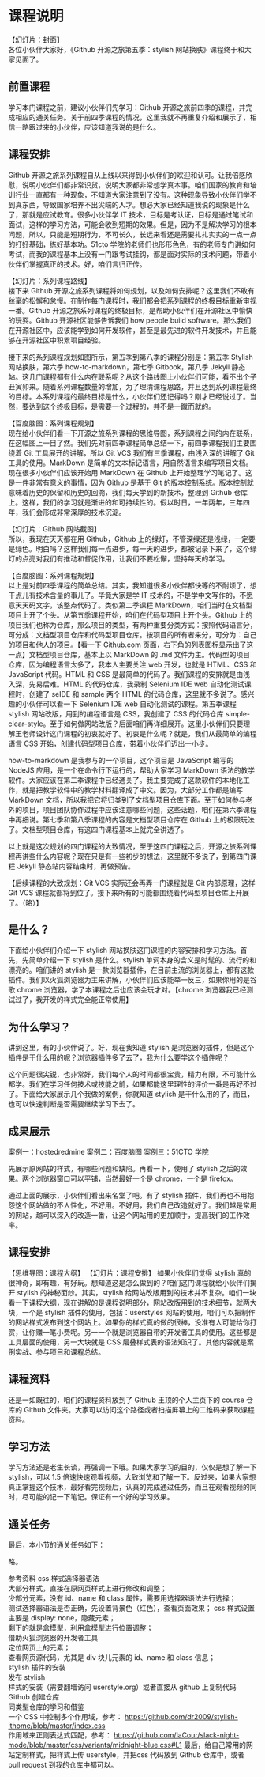 # 课程说明

【幻灯片：封面】  
各位小伙伴大家好，《Github 开源之旅第五季：stylish 网站换肤》课程终于和大家见面了。

## 前置课程

学习本门课程之前，建议小伙伴们先学习：Github 开源之旅前四季的课程，并完成相应的通关任务。关于前四季课程的情况，这里我就不再重复介绍和展示了，相信一路跟过来的小伙伴，应该知道我说的是什么。

## 课程安排

Github 开源之旅系列课程自从上线以来得到小伙伴们的欢迎和认可。让我倍感欣慰，说明小伙伴们都非常识货，说明大家都非常想学真本事。咱们国家的教育和培训行业一直都有一种现象，不知道大家注意到了没有。这种现象导致小伙伴们学不到真东西，导致国家培养不出尖端的人才。想必大家已经知道我说的现象是什么了，那就是应试教育。很多小伙伴学 IT 技术，目标是考认证，目标是通过笔试和面试，这样的学习方法，可能会收到短期的效果。但是，因为不是解决学习的根本问题，所以，只能是短期行为，不可长久，长远来看还是需要扎扎实实的一点一点的打好基础，练好基本功。51cto 学院的老师们也形形色色，有的老师专门讲如何考试，而我的课程基本上没有一门跟考试挂钩，都是面对实际的技术问题，带着小伙伴们掌握真正的技术。好，咱们言归正传。

【幻灯片：系列课程路线】  
接下来 Github 开源之旅系列课程将如何规划，以及如何安排呢？这里我们不敢有丝毫的松懈和怠慢。在制作每门课程时，我们都会把系列课程的终极目标重新审视一番。Github 开源之旅系列课程的终极目标，是帮助小伙伴们在开源社区中愉快的玩耍。Github 开源社区能够告诉我们 how people build software。那么我们在开源社区中，应该能学到如何开发软件，甚至是最先进的软件开发技术，并且能够在开源社区中积累项目经验。

接下来的系列课程规划如图所示，第五季到第八季的课程分别是：第五季 Stylish 网站换肤，第六季 how-to-markdown，第七季 Gitbook，第八季 Jekyll 静态站。这几门课程都有什么内在联系呢？从这个路线图上小伙伴们可能，看不出个子丑寅卯来。随着系列课程数量的增加，为了理清课程思路，并且达到系列课程最终的目标。本系列课程的最终目标是什么，小伙伴们还记得吗？刚才已经说过了。当然，要达到这个终极目标，是需要一个过程的，并不是一蹴而就的。

【百度脑图：系列课程规划】  
现在给小伙伴们看一下开源之旅系列课程的思维导图，系列课程之间的内在联系，在这幅图上一目了然。我们先对前四季课程简单总结一下，前四季课程我们主要围绕着 Git 工具展开的讲解，所以 Git VCS 我们有三季课程，由浅入深的讲解了 Git 工具的使用。MarkDown 是简单的文本标记语言，用自然语言来编写项目文档。现在很多小伙伴们应该开始用 MarkDown 在 Github 上开始整理学习笔记了。这是一件非常有意义的事情，因为 Github 是基于 Git 的版本控制系统。版本控制就意味着历史的保留和历史的回溯，我们每天学到的新技术，整理到 Github 仓库上。这样，我们的学习就是渐进的和可持续性的。假以时日，一年两年，三年四年，我们会形成非常深厚的技术沉淀。

【幻灯片：Github 网站截图】  
所以，我现在天天都在用 Github，Github 上的绿灯，不管深绿还是浅绿，一定要是绿色。明白吗？这样我们每一点进步，每一天的进步，都被记录下来了，这个绿灯的点亮对我们有推动和督促作用，让我们不要松懈，坚持每天的学习。

【百度脑图：系列课程规划】  
以上是对前四季课程的简单总结。其实，我知道很多小伙伴都快等的不耐烦了，想干点儿有技术含量的事儿了。毕竟大家是学 IT 技术的，不是学中文写作的，不愿意天天码文字，该整点代码了。类似第二季课程 MarkDown，咱们当时在文档型项目上开了个头。从第五季课程开始，咱们在代码型项目上开个头。Github 上的项目我们也称为仓库，那么项目的类型，有两种重要分类方式：按照代码语言分，可分成：文档型项目仓库和代码型项目仓库。按项目的所有者来分，可分为：自己的项目和他人的项目。【看一下 Github.com 页面，右下角的列表图标显示出了这一点】文档型项目仓库，基本上以 MarkDown 的 .md 文件为主。代码型的项目仓库，因为编程语言太多了，我本人主要关注 web 开发，也就是 HTML、CSS 和 JavaScript 代码。HTML 和 CSS 是最简单的代码了。我们课程的安排就是由浅入深，先易后难。HTML 的代码仓库，我录制 Selenium IDE web 自动化测试课程时，创建了 seIDE 和 sample 两个 HTML 的代码仓库，这里就不多说了。感兴趣的小伙伴可以看一下 Selenium IDE web 自动化测试的课程。第五季课程 stylish 网站改版，用到的编程语言是  CSS，我创建了 CSS 的代码仓库 simple-clear-style。至于如何做网站改版？后面咱们再详细展开。这里小伙伴们只要理解王老师设计这门课程的初衷就好了。初衷是什么呢？就是，我们从最简单的编程语言 CSS 开始，创建代码型项目仓库，带着小伙伴们迈出一小步。

how-to-markdown 是我参与的一个项目，这个项目是 JavaScript 编写的 NodeJS 应用，是一个在命令行下运行的，帮助大家学习 MarkDown 语法的教学软件。大家应该在第二季课程中已经通关了。我主要完成了这款软件的本地化工作，就是把教学软件中的教学材料翻译成了中文。因为，大部分工作都是编写 MarkDown 文档，所以我把它将归类到了文档型项目仓库下面。至于如何参与老外的项目，项目团队协作过程中应该注意哪些问题，这些话题，咱们在第六季课程中再细说。第七季和第八季课程的内容是文档型项目仓库在 Github 上的极限玩法了。文档型项目仓库，有这四门课程基本上就完全讲透了。

以上就是这次规划的四门课程的大致情况，至于这四门课程之后，开源之旅系列课程再讲些什么内容呢？现在只是有一些初步的想法，这里就不多说了，到第四门课程 Jekyll 静态站内容结束时，再做预告。

【后续课程的大致规划：Git VCS 实际还会再弄一门课程就是 Git 内部原理，这样 Git VCS 课程就都将到位了。接下来所有的可能都围绕着代码型项目仓库上开展了。（略）】

## 是什么？

下面给小伙伴们介绍一下 stylish 网站换肤这门课程的内容安排和学习方法。首先，先简单介绍一下 stylish 是什么。stylish 单词本身的含义是时髦的、流行的和漂亮的。咱们讲的 stylish 是一款浏览器插件，在目前主流的浏览器上，都有这款插件。我们以火狐浏览器为主来讲解，小伙伴们应该能举一反三，如果你用的是谷歌 chrome 浏览器，学了本课程之后也应该会玩才对。【chrome 浏览器我已经测试过了，我开发的样式完全能正常使用】

## 为什么学习？

讲到这里，有的小伙伴说了。好，现在我知道 stylish 是浏览器的插件，但是这个插件是干什么用的呢？浏览器插件多了去了，我为什么要学这个插件呢？

这个问题很尖锐，也非常好，我们每个人的时间都很宝贵，精力有限，不可能什么都学。我们在学习任何技术或技能之前，如果都能这里理性的评价一番是再好不过了。下面给大家展示几个我做的案例，你就知道 stylish 是干什么用的了，而且，也可以快速判断是否需要继续学习下去了。

## 成果展示

案例一：hostedredmine
案例二：百度脑图
案例三：51CTO 学院

先展示原网站的样式，有哪些问题和缺陷。再看一下，使用了 stylish 之后的效果。两个浏览器窗口可以平铺，当然最好一个是 chrome，一个是 firefox。

通过上面的展示，小伙伴们看出来名堂了吧。有了 stylish 插件，我们再也不用抱怨这个网站做的不人性化，不好用。不好用，我们自己改造就好了。我们越是常用的网站，越可以深入的改造一番，让这个网站用的更加顺手，提高我们的工作效率。

## 课程安排

【思维导图：课程大纲】
【幻灯片：课程安排】
如果小伙伴们觉得 stylish 真的很神奇，即有趣，有好玩。想知道这是怎么做到的？咱们这门课程就给小伙伴们揭开 stylish 的神秘面纱。其实，stylish 给网站改版用到的技术并不复杂。咱们一块看一下课程大纲，现在讲解的是课程说明部分，网站改版用到的技术细节，就两大块，一个是 stylish 插件的使用，包括：userstyles 网站的使用，咱们可以把制作的网站样式发布到这个网站上。如果你的样式真的做的很棒，没准有人可能给你打赏，让你赚一笔小费呢。另一一个就是浏览器自带的开发者工具的使用。这些都是工具层面的使用，另一大块就是 CSS 层叠样式表的语法知识了。其他内容就是案例实战、参与项目和课程总结。

## 课程资料

还是一如既往的，咱们的课程资料放到了 Github 王顶的个人主页下的 course 仓库的 Github 文件夹。大家可以访问这个路径或者扫描屏幕上的二维码来获取课程资料。

## 学习方法

学习方法还是老生长谈，再强调一下哦。如果大家学习的目的，仅仅是想了解一下 stylish，可以 1.5 倍速快速观看视频，大致浏览和了解一下。反过来，如果大家想真正掌握这个技术，最好看完视频后，认真的完成通过任务，而且在观看视频的同时，尽可能的记一下笔记。保证有一个好的学习效果。

## 通关任务

最后，本小节的通关任务如下：

略。

参考资料
    css 样式选择器语法  
        大部分样式，直接在原网页样式上进行修改和调整；  
        少部分元素，没有 id、name 和 class 属性，需要用选择器语法进行选择；  
        测试选择器语法是否正确，先设置背景色（红色），查看页面效果；
    css 样式设置  
        主要是 display: none，隐藏元素；  
        剩下的就是盒模型，利用盒模型进行位置调整；  
    借助火狐浏览器的开发者工具  
        定位网页上的元素；  
        查看网页源代码，尤其是 div 块儿元素的 id、name 和 class 信息；  
    stylish 插件的安装  
    发布 stylish  
    样式的安装（需要翻墙访问 userstyle.org）或者直接从 github 上复制代码  
    Github 创建仓库  
    同类型仓库的学习和借鉴  
        一个 CSS 中控制多个作用域，参考：
          https://github.com/dr2009/stylish-ithome/blob/master/index.css  
        作用域来正则表达式匹配，参考：
          https://github.com/laCour/slack-night-mode/blob/master/css/variants/midnight-blue.css#L1
    最后，给自己常用的网站定制样式，把样式上传 userstyle，并把css 代码放到 Github 仓库中，或者 pull request 到我的仓库中都可以。 
